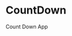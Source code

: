 # CountDown
 Count Down App
      
            
                                                           
                                                                            
                                                                        
                                                                   
                                                       
                                     
                      
                   
    
 
   
